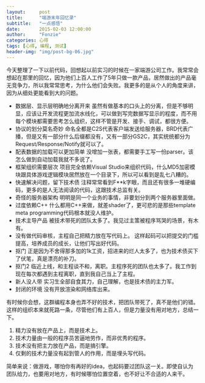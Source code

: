 ```yaml
---
layout:     post
title:      "端游末年回忆录"
subtitle:   "一点感悟"
date:       2015-02-03 12:00:00
author:     "Fonzie"
categories: 心得
tags: [心得, 编程, 测试]
header-img: "img/post-bg-06.jpg"
---
```



今天整理了一下以前代码，回想起以前实习的时候在一家端游公司工作。我常常会想起在那里的回忆，因为他们上百人工作了5年只做一款产品，居然做出的产品毫无竞争力，所以我常常思考，为什么他们会失败。我更多的是从个人的角度来讲，因为从细处更能看到大的问题。

* 数据层、显示层明确地分离开来
	  虽然有做基本的口头上的分离，但是不够明显，应该让开发流程更加流水线化，可以做到写完数据写显示的程度，而不用每个模块都需要思考怎么组织，这样不管是开发、接手、调试，都很方便。
* 协议的划分莫名奇妙
	  命名全都是C2S代表客户端发送给服务器，BRD代表广播，但是又有一部分什么后缀都没有，又有一部分GS2C，其实统统都分为Request/Response/Notify就可以了。
* 配表数据的加载可以更加简单
	  没增加一张表，都需要手工写一份parser。该怎么做到自动加载我就不多说了。
* 框架组织需要层次
	  项目完全依赖Visual Studio来组织代码，什么MD5加密模块跟具体游戏逻辑模块居然放在一个目录下，所以可以看到是乱七八糟的。
* 快速解决问题，留下技术债
	  注释常常看到F**k字眼，而且还有很多一堆硬编码，更多的是人无法阅读的代码，这跟技术总监有关。
* 奇怪的服务器架构
	  明明是同一个业务的事情，非要划分到两个服务器里面做。
* 过度依赖C++
	  什么都用C++来做，就差shader了，更可悲的是那些template meta programming代码根本就没人维护。
* 技术主导产品
	  被技术带死的团队太多了。我见过主策被程序骂哭的场景，有木有。
* 没有做代码审核，主程自己把精力放在写代码上。
	  这样起码可以把提交的门槛提高，培养成员的成长，让他们写出好代码。
* 抠门
	  正是因为不舍得那多加的1k工资，招进来的烂人太多了，也为技术债买下了伏笔，真是漂亮的补刀。
* 抠门2
	  临近上线，和主程谈不和，离职。主程序死的团队也太多了。我工作到现在每次都遇到主程离职，直到我自己当上了主程。
* 新人没人带
	  实习生全部自食其力，自己理解，也是技术债的主力军。
* 封闭的环境
      没有开放渲染和网络库出来。

有时候你会想，这群编程本身也弄不好的技术，把团队带死了，真不是他们的错。这样的组织本来就死路一条，尽管他们有上百人，但是力量没有用对地方，总结一下。

1. 精力没有放在产品上，而是技术上。
2. 技术力量由一般的程序员苦逼地劳作，而非优秀的程序。
3. 技术没有把主力放在产品，而是搞引擎。  
4. 仅剩的技术力量没有起到管人的作用，而是埋头写代码。

简单来说：做游戏，哪怕你有再好的idea，也起码要过团队这一关。即使自认为团队给力，也要用对地方，有时候哪怕位置空着，也不好让不合适的人来干。